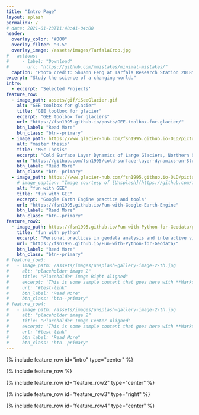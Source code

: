 ```yaml
---
title: "Intro Page"
layout: splash
permalink: /
# date: 2021-01-23T11:48:41-04:00
header:
  overlay_color: "#000"
  overlay_filter: "0.5"
  overlay_image: /assets/images/TarfalaCrop.jpg
#   actions:
#     - label: "Download"
#       url: "https://github.com/mmistakes/minimal-mistakes/"
  caption: "Photo credit: Shuann Feng at Tarfala Research Station 2018"
excerpt: "Study the science of a changing world."
intro: 
  - excerpt: 'Selected Projects'
feature_row:
  - image_path: assets/gif/iSeeGlacier.gif
    alt: "GEE toolbox for glacier"
    title: "GEE toolbox for glacier"
    excerpt: "GEE toolbox for glaciers"
    url: "https://fsn1995.github.io/posts/GEE-toolbox-for-glacier/"
    btn_label: "Read More"
    btn_class: "btn--primary"
  - image_path: https://www.glacier-hub.com/fsn1995.github.io-OLD/picture/CTS.gif
    alt: "master thesis"
    title: "MSc Thesis"
    excerpt: "Cold Surface Layer Dynamics of Large Glaciers, Northern Sweden 2009-2019"
    url: "https://github.com/fsn1995/cold-surface-layer-dynamics-on-Storglaciaren"
    btn_label: "Read More"
    btn_class: "btn--primary"
  - image_path: https://www.glacier-hub.com/fsn1995.github.io-OLD/picture/waterDateslider.png
    # image_caption: "Image courtesy of [Unsplash](https://github.com/fsn1995/cold-surface-layer-dynamics-on-Storglaciaren)"
    alt: "fun with GEE"
    title: "fun with GEE"
    excerpt: "Google Earth Engine practice and tools"
    url: "https://fsn1995.github.io/Fun-with-Google-Earth-Engine"
    btn_label: "Read More"
    btn_class: "btn--primary"
feature_row2:
  - image_path: https://fsn1995.github.io/Fun-with-Python-for-Geodata/pic/airportconnection.png
    title: "fun with python"
    excerpt: "Personal practices in geodata analysis and interactive visualization with python."
    url: "https://fsn1995.github.io/Fun-with-Python-for-Geodata/"
    btn_label: "Read More"
    btn_class: "btn--primary"
# feature_row3:
#   - image_path: /assets/images/unsplash-gallery-image-2-th.jpg
#     alt: "placeholder image 2"
#     title: "Placeholder Image Right Aligned"
#     excerpt: 'This is some sample content that goes here with **Markdown** formatting. Right aligned with `type="right"`'
#     url: "#test-link"
#     btn_label: "Read More"
#     btn_class: "btn--primary"
# feature_row4:
#   - image_path: /assets/images/unsplash-gallery-image-2-th.jpg
#     alt: "placeholder image 2"
#     title: "Placeholder Image Center Aligned"
#     excerpt: 'This is some sample content that goes here with **Markdown** formatting. Centered with `type="center"`'
#     url: "#test-link"
#     btn_label: "Read More"
#     btn_class: "btn--primary"
---
```


{% include feature_row id="intro" type="center" %}

{% include feature_row %}

{% include feature_row id="feature_row2" type="center" %}

{% include feature_row id="feature_row3" type="right" %}

{% include feature_row id="feature_row4" type="center" %}